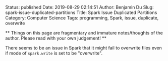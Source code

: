 Status: published
Date: 2019-08-29 02:14:51
Author: Benjamin Du
Slug: spark-issue-duplicated-partitions
Title: Spark Issue Duplicated Partitions
Category: Computer Science
Tags: programming, Spark, issue, duplicate, overwrite

**
Things on this page are fragmentary and immature notes/thoughts of the author.
Please read with your own judgement!
**

There seems to be an issue in Spark that it might fail to overwrite files even if mode of `spark.write` is set to be "overwrite".
